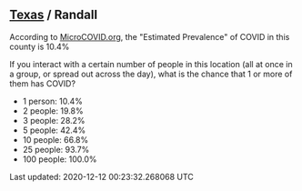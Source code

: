 
## [Texas](/united-states/texas) / Randall

According to [MicroCOVID.org](http://microcovid.org),
the "Estimated Prevalence" of COVID in this county is 10.4%

If you interact with a certain number of people in this location
(all at once in a group, or spread out across the day), what is the chance that
1 or more of them has COVID?

- 1 person: 10.4%
- 2 people: 19.8%
- 3 people: 28.2%
- 5 people: 42.4%
- 10 people: 66.8%
- 25 people: 93.7%
- 100 people: 100.0%

Last updated: 2020-12-12 00:23:32.268068 UTC
